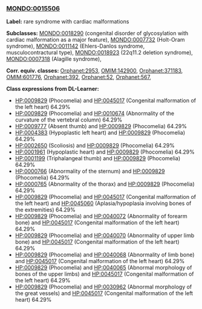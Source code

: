 
### [MONDO:0015506](http://purl.obolibrary.org/obo/MONDO_0015506)
**Label:** rare syndrome with cardiac malformations

**Subclasses:** [MONDO:0018290](http://purl.obolibrary.org/obo/MONDO_0018290) (congenital disorder of glycosylation with cardiac malformation as a major feature), [MONDO:0007732](http://purl.obolibrary.org/obo/MONDO_0007732) (Holt-Oram syndrome), [MONDO:0011142](http://purl.obolibrary.org/obo/MONDO_0011142) (Ehlers-Danlos syndrome, musculocontractural type), [MONDO:0018923](http://purl.obolibrary.org/obo/MONDO_0018923) (22q11.2 deletion syndrome), [MONDO:0007318](http://purl.obolibrary.org/obo/MONDO_0007318) (Alagille syndrome), 

**Corr. equiv. classes:** [Orphanet:2953](http://www.orpha.net/ORDO/Orphanet_2953), [OMIM:142900](http://purl.obolibrary.org/obo/OMIM_142900), [Orphanet:371183](http://www.orpha.net/ORDO/Orphanet_371183), [OMIM:601776](http://purl.obolibrary.org/obo/OMIM_601776), [Orphanet:392](http://www.orpha.net/ORDO/Orphanet_392), [Orphanet:52](http://www.orpha.net/ORDO/Orphanet_52), [Orphanet:567](http://www.orpha.net/ORDO/Orphanet_567), 

**Class expressions from DL-Learner:**

- [HP:0009829](http://purl.obolibrary.org/obo/HP_0009829) (Phocomelia) and [HP:0045017](http://purl.obolibrary.org/obo/HP_0045017) (Congenital malformation of the left heart) 64.29%
- [HP:0009829](http://purl.obolibrary.org/obo/HP_0009829) (Phocomelia) and [HP:0010674](http://purl.obolibrary.org/obo/HP_0010674) (Abnormality of the curvature of the vertebral column) 64.29%
- [HP:0009777](http://purl.obolibrary.org/obo/HP_0009777) (Absent thumb) and [HP:0009829](http://purl.obolibrary.org/obo/HP_0009829) (Phocomelia) 64.29%
- [HP:0004383](http://purl.obolibrary.org/obo/HP_0004383) (Hypoplastic left heart) and [HP:0009829](http://purl.obolibrary.org/obo/HP_0009829) (Phocomelia) 64.29%
- [HP:0002650](http://purl.obolibrary.org/obo/HP_0002650) (Scoliosis) and [HP:0009829](http://purl.obolibrary.org/obo/HP_0009829) (Phocomelia) 64.29%
- [HP:0001961](http://purl.obolibrary.org/obo/HP_0001961) (Hypoplastic heart) and [HP:0009829](http://purl.obolibrary.org/obo/HP_0009829) (Phocomelia) 64.29%
- [HP:0001199](http://purl.obolibrary.org/obo/HP_0001199) (Triphalangeal thumb) and [HP:0009829](http://purl.obolibrary.org/obo/HP_0009829) (Phocomelia) 64.29%
- [HP:0000766](http://purl.obolibrary.org/obo/HP_0000766) (Abnormality of the sternum) and [HP:0009829](http://purl.obolibrary.org/obo/HP_0009829) (Phocomelia) 64.29%
- [HP:0000765](http://purl.obolibrary.org/obo/HP_0000765) (Abnormality of the thorax) and [HP:0009829](http://purl.obolibrary.org/obo/HP_0009829) (Phocomelia) 64.29%
- [HP:0009829](http://purl.obolibrary.org/obo/HP_0009829) (Phocomelia) and [HP:0045017](http://purl.obolibrary.org/obo/HP_0045017) (Congenital malformation of the left heart) and [HP:0045060](http://purl.obolibrary.org/obo/HP_0045060) (Aplasia/hypoplasia involving bones of the extremities) 64.29%
- [HP:0009829](http://purl.obolibrary.org/obo/HP_0009829) (Phocomelia) and [HP:0040072](http://purl.obolibrary.org/obo/HP_0040072) (Abnormality of forearm bone) and [HP:0045017](http://purl.obolibrary.org/obo/HP_0045017) (Congenital malformation of the left heart) 64.29%
- [HP:0009829](http://purl.obolibrary.org/obo/HP_0009829) (Phocomelia) and [HP:0040070](http://purl.obolibrary.org/obo/HP_0040070) (Abnormality of upper limb bone) and [HP:0045017](http://purl.obolibrary.org/obo/HP_0045017) (Congenital malformation of the left heart) 64.29%
- [HP:0009829](http://purl.obolibrary.org/obo/HP_0009829) (Phocomelia) and [HP:0040068](http://purl.obolibrary.org/obo/HP_0040068) (Abnormality of limb bone) and [HP:0045017](http://purl.obolibrary.org/obo/HP_0045017) (Congenital malformation of the left heart) 64.29%
- [HP:0009829](http://purl.obolibrary.org/obo/HP_0009829) (Phocomelia) and [HP:0040065](http://purl.obolibrary.org/obo/HP_0040065) (Abnormal morphology of bones of the upper limbs) and [HP:0045017](http://purl.obolibrary.org/obo/HP_0045017) (Congenital malformation of the left heart) 64.29%
- [HP:0009829](http://purl.obolibrary.org/obo/HP_0009829) (Phocomelia) and [HP:0030962](http://purl.obolibrary.org/obo/HP_0030962) (Abnormal morphology of the great vessels) and [HP:0045017](http://purl.obolibrary.org/obo/HP_0045017) (Congenital malformation of the left heart) 64.29%


